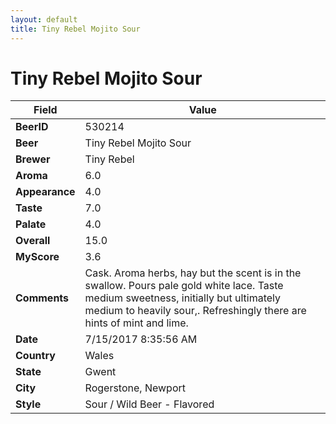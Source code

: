 ```yaml
---
layout: default
title: Tiny Rebel Mojito Sour
---
```


# Tiny Rebel Mojito Sour

| Field         | Value     |
|---------------|-----------|
| **BeerID** | 530214 |
| **Beer** | Tiny Rebel Mojito Sour |
| **Brewer** | Tiny Rebel |
| **Aroma** | 6.0 |
| **Appearance** | 4.0 |
| **Taste** | 7.0 |
| **Palate** | 4.0 |
| **Overall** | 15.0 |
| **MyScore** | 3.6 |
| **Comments** | Cask. Aroma herbs, hay but the scent is in the swallow. Pours pale gold white lace. Taste medium sweetness, initially but ultimately medium to heavily sour,. Refreshingly there are hints of mint and lime. |
| **Date** | 7/15/2017 8:35:56 AM |
| **Country** | Wales |
| **State** | Gwent |
| **City** | Rogerstone, Newport |
| **Style** | Sour / Wild Beer - Flavored |
